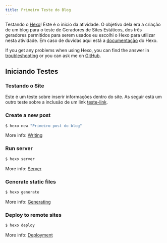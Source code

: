 ```yaml
---
title: Primeiro Teste do Blog
---
```

Testando o [Hexo](https://hexo.io/)! Este é o inicio da atividade. O objetivo dela era a criação de um blog para o teste de Geradores de Sites Estáticos, dos três geradores permitidos para serem usados eu escolhi o Hexo para utilizar nesta atividade.
Em caso de duvidas aqui está a [documentação](https://hexo.io/docs/) do Hexo. 


If you get any problems when using Hexo, you can find the answer in [troubleshooting](https://hexo.io/docs/troubleshooting.html) or you can ask me on [GitHub](https://github.com/hexojs/hexo/issues).

## Iniciando Testes

### Testando o Site

Este é um teste sobre inserir informações dentro do site.
As seguir está um outro teste sobre a inclusão de um link [teste-link](https://pt.wikipedia.org/wiki/Wikip%C3%A9dia:P%C3%A1gina_principal).


### Create a new post

``` bash
$ hexo new "Primeiro post do blog"
```

More info: [Writing](https://hexo.io/docs/writing.html)

### Run server

``` bash
$ hexo server
```

More info: [Server](https://hexo.io/docs/server.html)

### Generate static files

``` bash
$ hexo generate
```

More info: [Generating](https://hexo.io/docs/generating.html)

### Deploy to remote sites

``` bash
$ hexo deploy
```

More info: [Deployment](https://hexo.io/docs/one-command-deployment.html)

